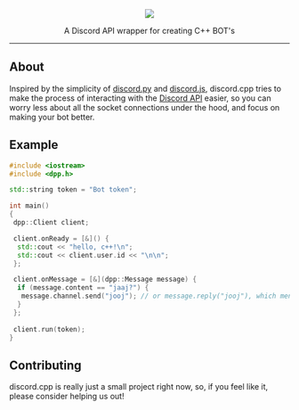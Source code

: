 <div align="center">
  <img src="https://i.imgur.com/FvKs4Hr.png">
  <p>A Discord API wrapper for creating C++ BOT's</p>
</div>

---
 
## About
Inspired by the simplicity of [discord.py](https://github.com/Rapptz/discord.py) and [discord.js](https://github.com/discordjs/discord.js), discord.cpp tries to make the process of interacting with the [Discord API](https://discord.com/developers/docs/intro) easier, so you can worry less about all the socket connections under the hood, and focus on making your bot better.

## Example

```cpp
#include <iostream>
#include <dpp.h>

std::string token = "Bot token";

int main()
{
 dpp::Client client;

 client.onReady = [&]() {
  std::cout << "hello, c++!\n";
  std::cout << client.user.id << "\n\n";
 };

 client.onMessage = [&](dpp::Message message) {
  if (message.content == "jaaj?") {
   message.channel.send("jooj"); // or message.reply("jooj"), which mentions the message author
  }
 };
 
 client.run(token);
}
```

## Contributing
discord.cpp is really just a small project right now, so, if you feel like it, please consider helping us out!
